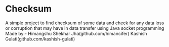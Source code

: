 # Checksum
A simple project to find checksum of some data and check for any data loss or corruption that may have in data transfer using Java socket programming
Made by:-
Himangshu Shekhar Jha(github.com/himancifer)
Kashish Gulati(github.com/kashish-gulati)